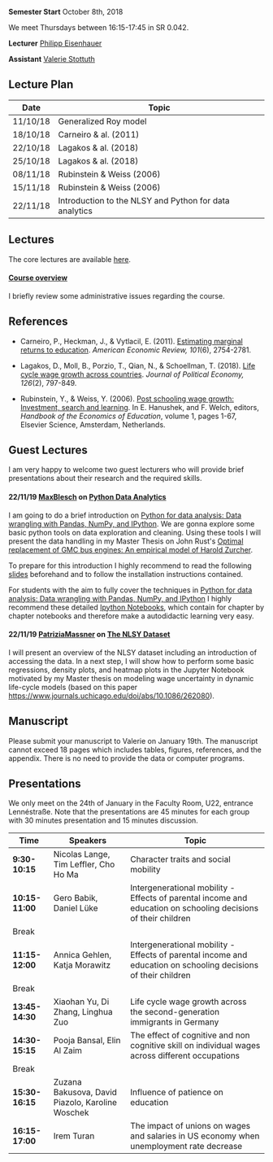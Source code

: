 
**Semester Start** October 8th, 2018

We meet Thursdays between 16:15-17:45 in SR 0.042.

**Lecturer** [Philipp Eisenhauer](https://peisenha.github.io/build/html/index.html)

**Assistant** [Valerie Stottuth](https://github.com/vstottuth)

## Lecture Plan

| Date      | Topic                                                  |
| ----------| ------------------------------------------------------ |
| 11/10/18  | Generalized Roy model                                  |
| 18/10/18  | Carneiro & al. (2011)                                  |
| 22/10/18  | Lagakos & al. (2018)                                   |
| 25/10/18  | Lagakos & al. (2018)                                   |
| 08/11/18  | Rubinstein & Weiss (2006)                              |
| 15/11/18  | Rubinstein & Weiss (2006)                              |
| 22/11/18  | Introduction to the NLSY and Python for data analytics |

## Lectures

The core lectures are available [here](https://github.com/HumanCapitalAnalysis/seminar/blob/master/README.md).

#### [Course overview](https://github.com/HumanCapitalAnalysis/seminar/blob/master/iterations/bonn_ws_2018/00_course_outline.pdf)

I briefly review some administrative issues regarding the course.

## References

* Carneiro, P., Heckman, J., & Vytlacil, E. (2011). [Estimating marginal returns to education](https://www.aeaweb.org/articles?id=10.1257/aer.101.6.2754). *American Economic Review, 101*(6), 2754-2781.

* Lagakos, D., Moll, B., Porzio, T., Qian, N., & Schoellman, T. (2018). [Life cycle wage growth across countries](https://www.journals.uchicago.edu/doi/abs/10.1086/696225?mobileUi=0). *Journal of Political Economy, 126*(2), 797-849.


* Rubinstein, Y., & Weiss, Y. (2006). [Post schooling wage growth: Investment, search and learning](https://www.sciencedirect.com/science/article/pii/S1574069206010014). In E. Hanushek, and F. Welch, editors, *Handbook of the Economics of Education*, volume 1, pages 1-67, Elsevier Science, Amsterdam, Netherlands.


## Guest Lectures

I am very happy to welcome two guest lecturers who will provide brief presentations about their research and the required skills.

#### 22/11/19 [MaxBlesch](https://github.com/MaxBlesch) on [Python Data Analytics](https://giphy.com/gifs/13HgwGsXF0aiGY/html5)

I am going to do a brief introduction on [Python for data analysis: Data wrangling with Pandas, NumPy, and IPython](https://www.amazon.de/Python-Data-Analysis-Wrangling-IPython/dp/1491957662). We are gonna explore some basic python tools on data exploration and cleaning. Using these tools I will present the data handling in my Master Thesis on John Rust's [Optimal replacement of GMC bus engines: An empirical model of Harold Zurcher](https://www.jstor.org/stable/1911259?seq=1#page_scan_tab_contents).

To prepare for this introduction I highly recommend to read the following [slides](https://github.com/HumanCapitalAnalysis/seminar/blob/master/slides_guests/Introduction_python.pdf) beforehand and to follow the installation instructions contained.

For students with the aim to fully cover the techniques in [Python for data analysis: Data wrangling with Pandas, NumPy, and IPython](https://www.amazon.de/Python-Data-Analysis-Wrangling-IPython/dp/1491957662) I highly recommend these detailed [Ipython Notebooks](https://github.com/wesm/pydata-book), which contain for chapter by chapter notebooks and therefore make a autodidactic learning very easy.


#### 22/11/19 [PatriziaMassner](https://github.com/PatriziaMassner) on [The NLSY Dataset](https://github.com/HumanCapitalAnalysis/seminar/blob/master/slides_guests/Introduction_nlsy.pdf)

I will present an overview of the NLSY dataset including an introduction of accessing the data. In a next step, I will show how to perform some basic regressions, density plots, and heatmap plots in the Jupyter Notebook motivated by my Master thesis on modeling wage uncertainty in dynamic life-cycle models (based on this paper https://www.journals.uchicago.edu/doi/abs/10.1086/262080).

## Manuscript

Please submit your manuscript to Valerie on January 19th. The manuscript cannot exceed 18 pages which includes tables, figures, references, and the appendix. There is no need to provide the data or computer programs.

## Presentations

We only meet on the 24th of January in the Faculty Room, U22, entrance Lennéstraße. Note that the presentations are 45 minutes for each group with 30 minutes presentation and 15 minutes discussion.

| Time         | Speakers      | Topic        |
| ------------ | ------------ | ------------ |
| **9:30-10:15** | Nicolas Lange, Tim Leffler, Cho Ho Ma | Character traits and social mobility |
| **10:15-11:00** | Gero Babik, Daniel Lüke | Intergenerational mobility - Effects of parental income and education on schooling decisions of their children |
| Break |  |  |
| **11:15-12:00** | Annica Gehlen, Katja Morawitz | Intergenerational mobility - Effects of parental income and education on schooling decisions of their children |
| Break |  |  |
| **13:45-14:30** | Xiaohan Yu, Di Zhang, Linghua Zuo | Life cycle wage growth across the second-generation immigrants in Germany |
| **14:30-15:15** | Pooja Bansal, Elin Al Zaim | The effect of cognitive and non cognitive skill on individual wages across different occupations |
| Break |  |  |
| **15:30-16:15** | Zuzana Bakusova, David Piazolo, Karoline Woschek | Influence of patience on education |
| **16:15-17:00** | Irem Turan | The impact of unions on wages and salaries in US economy when unemployment rate decrease |
